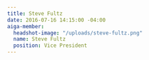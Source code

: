 ```yaml
---
title: Steve Fultz
date: 2016-07-16 14:15:00 -04:00
aiga-member:
  headshot-image: "/uploads/steve-fultz.png"
  name: Steve Fultz
  position: Vice President
---
```


